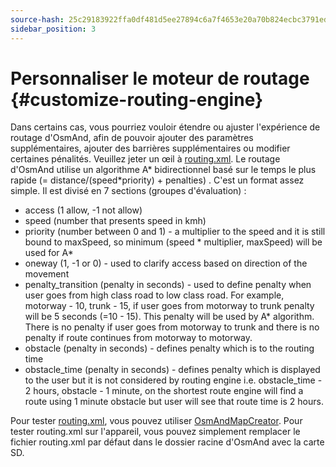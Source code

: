 ```yaml
---
source-hash: 25c29183922ffa0df481d5ee27894c6a7f4653e20a70b824ecbc3791edaafed7
sidebar_position: 3
---
```


# Personnaliser le moteur de routage {#customize-routing-engine}

Dans certains cas, vous pourriez vouloir étendre ou ajuster l'expérience de routage d'OsmAnd, afin de pouvoir ajouter des paramètres supplémentaires, ajouter des barrières supplémentaires ou modifier certaines pénalités. Veuillez jeter un œil à [routing.xml](https://github.com/osmandapp/OsmAnd-resources/blob/master/routing/routing.xml). Le routage d'OsmAnd utilise un algorithme A* bidirectionnel basé sur le temps le plus rapide (= distance/(speed*priority) + penalties) . C'est un format assez simple. Il est divisé en 7 sections (groupes d'évaluation) :

* access (1 allow, -1 not allow)
* speed (number that presents speed in kmh)
* priority (number between 0 and 1) - a multiplier to the speed and it is still bound to maxSpeed, so minimum (speed * multiplier, maxSpeed) will be used for A*
* oneway (1, -1 or 0) - used to clarify access based on direction of the movement
* penalty_transition (penalty in seconds) - used to define penalty when user goes from high class road to low class road. For example, motorway - 10, trunk - 15, if user goes from motorway to trunk penalty will be 5 seconds (=10 - 15). This penalty will be used by A* algorithm. There is no penalty if user goes from motorway to trunk and there is no penalty if route continues from motorway to motorway.
* obstacle (penalty in seconds) - defines penalty which is to the routing time
* obstacle_time (penalty in seconds) - defines penalty which is displayed to the user but it is not considered by routing engine i.e. obstacle_time - 2 hours, obstacle - 1 minute, on the shortest route engine will find a route using 1 minute obstacle but user will see that route time is 2 hours.

Pour tester [routing.xml](https://github.com/osmandapp/OsmAnd-resources/blob/master/routing/routing.xml), vous pouvez utiliser [OsmAndMapCreator](http://download.osmand.net/latest-night-build/OsmAndMapCreator-main.zip). Pour tester routing.xml sur l'appareil, vous pouvez simplement remplacer le fichier routing.xml par défaut dans le dossier racine d'OsmAnd avec la carte SD.